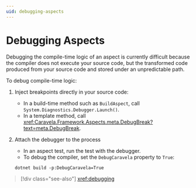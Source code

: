 ```yaml
---
uid: debugging-aspects
---
```


# Debugging Aspects

Debugging the compile-time logic of an aspect is currently difficult because the compiler does not execute your source code, but the transformed code produced from your source code and stored under an unpredictable path.

To debug compile-time logic:

1. Inject breakpoints directly in your source code:

    - In a build-time method such as `BuildAspect`, call `System.Diagnostics.Debugger.Launch()`.
    - In a template method, call <xref:Caravela.Framework.Aspects.meta.DebugBreak?text=meta.DebugBreak>.

2. Attach the debugger to the process

    - In an aspect test, run the test with the debugger.
    - To debug the compiler, set the `DebugCaravela` property to `True`: 

    ```
    dotnet build -p:DebugCaravela=True
    ```

> [!div class="see-also"]
> <xref:debugging>